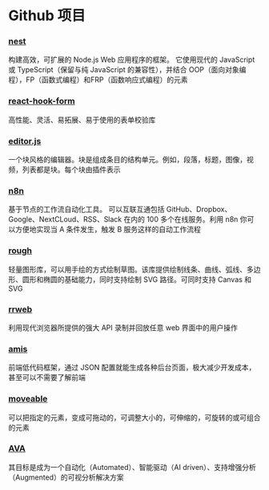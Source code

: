 # Github 项目


### [nest](https://github.com/nestjs/nest)
构建高效，可扩展的 Node.js Web 应用程序的框架。
它使用现代的 JavaScript 或 TypeScript（保留与纯 JavaScript 的兼容性），并结合 OOP（面向对象编程），FP（函数式编程）和FRP（函数响应式编程）的元素


### [react-hook-form](https://github.com/react-hook-form/react-hook-form)
高性能、灵活、易拓展、易于使用的表单校验库


### [editor.js](https://github.com/codex-team/editor.js)
一个块风格的编辑器。块是组成条目的结构单元。例如，段落，标题，图像，视频，列表都是块。每个块由插件表示


### [n8n](https://github.com/n8n-io/n8n)
基于节点的工作流自动化工具。
可以互联互通包括 GitHub、Dropbox、Google、NextCLoud、RSS、Slack 在内的 100 多个在线服务。利用 n8n 你可以方便地实现当 A 条件发生，触发 B 服务这样的自动工作流程

### [rough](https://github.com/rough-stuff/rough)
轻量图形库，可以用手绘的方式绘制草图。该库提供绘制线条、曲线、弧线、多边形、圆形和椭圆的基础能力，同时支持绘制 SVG 路径。可同时支持 Canvas 和 SVG


### [rrweb](https://github.com/rrweb-io/rrweb)
利用现代浏览器所提供的强大 API 录制并回放任意 web 界面中的用户操作


### [amis](https://github.com/baidu/amis)
前端低代码框架，通过 JSON 配置就能生成各种后台页面，极大减少开发成本，甚至可以不需要了解前端


### [moveable](https://github.com/daybrush/moveable)
可以把指定的元素，变成可拖动的，可调整大小的，可伸缩的，可旋转的或可组合的元素


### [AVA](https://github.com/antvis/AVA)
其目标是成为一个自动化（Automated）、智能驱动（AI driven）、支持增强分析（Augmented）的可视分析解决方案














